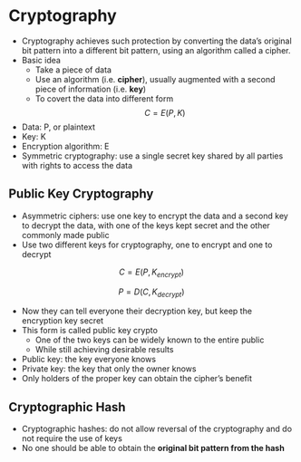 # Cryptography

- Cryptography achieves such protection by converting the data’s original bit pattern into a different bit pattern, using an algorithm called a cipher.
- Basic idea
    - Take a piece of data
    - Use an algorithm (i.e. **cipher**), usually augmented with a second piece of information (i.e. **key**)
    - To covert the data into different form
$$
C=E(P, K)
$$
- Data: P, or plaintext
- Key: K
- Encryption algorithm: E
- Symmetric cryptography: use a single secret key shared by all parties with rights to access the data

## Public Key Cryptography

- Asymmetric ciphers: use one key to encrypt the data and a second key to decrypt the data, with one of the keys kept secret and the other commonly made public
- Use two different keys for cryptography, one to encrypt and one to decrypt

$$
C=E(P,K_{encrypt})
$$

$$
P=D(C, K_{decrypt})
$$

- Now they can tell everyone their decryption key, but keep the encryption key secret
- This form is called public key crypto
    - One of the two keys can be widely known to the entire public
    - While still achieving desirable results
- Public key: the key everyone knows
- Private key: the key that only the owner knows
- Only holders of the proper key can obtain the cipher’s benefit


## Cryptographic Hash

- Cryptographic hashes: do not allow reversal of the cryptography and do not require the use of keys
- No one should be able to obtain the **original bit pattern from the hash**